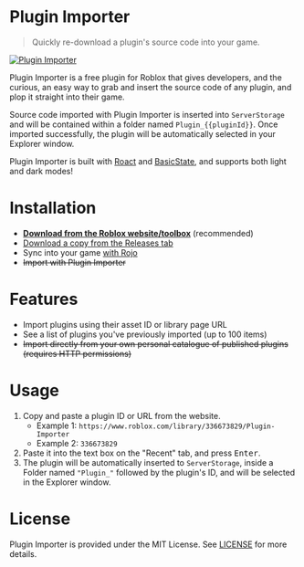 # Plugin Importer
> Quickly re-download a plugin's source code into your game.

[![Plugin Importer](https://doy2mn9upadnk.cloudfront.net/uploads/default/f6cad402b72c666d8af255a8594c7d00d2ec4de2)]((https://www.roblox.com/library/336673829/Plugin-Importer))

Plugin Importer is a free plugin for Roblox that gives developers, and the curious, an easy way to grab and insert the source code of any plugin, and plop it straight into their game.

Source code imported with Plugin Importer is inserted into `ServerStorage` and will be contained within a folder named `Plugin_{{pluginId}}`. Once imported successfully, the plugin will be automatically selected in your Explorer window.

Plugin Importer is built with [Roact](https://github.com/Roblox/roact) and [BasicState](https://github.com/ClockworkSquirrel/BasicState), and supports both light and dark modes!

# Installation
* [**Download from the Roblox website/toolbox**](https://www.roblox.com/library/336673829/Plugin-Importer) (recommended)
* [Download a copy from the Releases tab](https://github.com/ClockworkSquirrel/roblox-plugin-importer/releases)
* Sync into your game [with Rojo](https://github.com/rojo-rbx/rojo)
* ~~Import with Plugin Importer~~

# Features
* Import plugins using their asset ID or library page URL
* See a list of plugins you've previously imported (up to 100 items)
* ~~Import directly from your own personal catalogue of published plugins (requires HTTP permissions)~~

# Usage
1. Copy and paste a plugin ID or URL from the website.
    * Example 1: `https://www.roblox.com/library/336673829/Plugin-Importer`
    * Example 2: `336673829`
2. Paste it into the text box on the "Recent" tab, and press <kbd>Enter</kbd>.
3. The plugin will be automatically inserted to `ServerStorage`, inside a Folder named `"Plugin_"` followed by the plugin's ID, and will be selected in the Explorer window.

# License
Plugin Importer is provided under the MIT License. See [LICENSE](/LICENSE) for more details.
